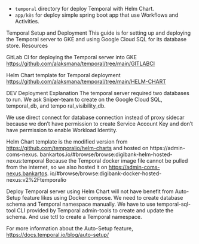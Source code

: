 - `temporal` directory for deploy Temporal with Helm Chart.
- `app/k8s` for deploy simple spring boot app that use Workflows and Activities.

Temporal Setup and Deployment
This guide is for setting up and deploying the Temporal server to GKE and using Google Cloud SQL for its database store.
Resources

GitLab CI for deploying the Temporal server into GKE
https://github.com/alaksmana/temporal/tree/main/GITLABCI

Helm Chart template for Temporal deployment
https://github.com/alaksmana/temporal/tree/main/HELM-CHART

DEV Deployment Explanation
The temporal server required two databases to run. We ask Sniper-team to create on the Google Cloud SQL, temporal_db, and tempo
ral_visibility_db.

We use direct connect for database connection instead of proxy sidecar because we don’t have permission to create Service Account
Key and don’t have permission to enable Workload Identity.


Helm Chart template is the modified version from https://github.com/temporalio/helm-charts and hosted on https://admin-coms-nexus.
bankartos.io/#browse/browse:digibank-helm-hosted-nexus:temporal
Because the Temporal docker image file cannot be pulled from the internet, so we also hosted it on https://admin-coms-nexus.bankartos.
io/#browse/browse:digibank-docker-hosted-nexus:v2%2Ftemporalio

Deploy Temporal server using Helm Chart will not have benefit from Auto-Setup feature likes using Docker compose. We need to create
database schema and Temporal namespace manually. We have to use temporal-sql-tool CLI provided by Temporal admin-tools to
create and update the schema. And use tctl to create a Temporal namespace.

For more information about the Auto-Setup feature, https://docs.temporal.io/blog/auto-setup/
